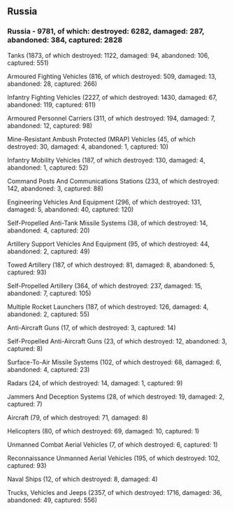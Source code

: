 
 
 ## Russia
 
 ### Russia - 9781, of which: destroyed: 6282, damaged: 287, abandoned: 384, captured: 2828

 

 

 Tanks (1873, of which destroyed: 1122, damaged: 94, abandoned: 106, captured: 551)

 Armoured Fighting Vehicles (816, of which destroyed: 509, damaged: 13, abandoned: 28, captured: 266)

 Infantry Fighting Vehicles (2227, of which destroyed: 1430, damaged: 67, abandoned: 119, captured: 611)

 Armoured Personnel Carriers (311, of which destroyed: 194, damaged: 7, abandoned: 12, captured: 98)

 Mine-Resistant Ambush Protected (MRAP) Vehicles (45, of which destroyed: 30, damaged: 4, abandoned: 1, captured: 10)

 Infantry Mobility Vehicles (187, of which destroyed: 130, damaged: 4, abandoned: 1, captured: 52)

 Command Posts And Communications Stations (233, of which destroyed: 142, abandoned: 3, captured: 88)

 Engineering Vehicles And Equipment (296, of which destroyed: 131, damaged: 5, abandoned: 40, captured: 120)

 Self-Propelled Anti-Tank Missile Systems (38, of which destroyed: 14, abandoned: 4, captured: 20)

 Artillery Support Vehicles And Equipment (95, of which destroyed: 44, abandoned: 2, captured: 49)

 Towed Artillery (187, of which destroyed: 81, damaged: 8, abandoned: 5, captured: 93)

 Self-Propelled Artillery (364, of which destroyed: 237, damaged: 15, abandoned: 7, captured: 105)

 Multiple Rocket Launchers (187, of which destroyed: 126, damaged: 4, abandoned: 2, captured: 55)

 Anti-Aircraft Guns (17, of which destroyed: 3, captured: 14)

 Self-Propelled Anti-Aircraft Guns (23, of which destroyed: 12, abandoned: 3, captured: 8)

 Surface-To-Air Missile Systems (102, of which destroyed: 68, damaged: 6, abandoned: 4, captured: 23)

 Radars (24, of which destroyed: 14, damaged: 1, captured: 9)

 Jammers And Deception Systems (28, of which destroyed: 19, damaged: 2, captured: 7)

 Aircraft (79, of which destroyed: 71, damaged: 8)

 Helicopters (80, of which destroyed: 69, damaged: 10, captured: 1)

 Unmanned Combat Aerial Vehicles (7, of which destroyed: 6, captured: 1)

 Reconnaissance Unmanned Aerial Vehicles (195, of which destroyed: 102, captured: 93)

 Naval Ships (12, of which destroyed: 8, damaged: 4)

 Trucks, Vehicles and Jeeps (2357, of which destroyed: 1716, damaged: 36, abandoned: 49, captured: 556)

